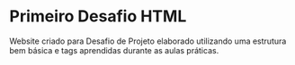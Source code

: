 # Primeiro Desafio HTML
Website criado para Desafio de Projeto elaborado utilizando uma estrutura bem básica e tags aprendidas durante as aulas práticas.
